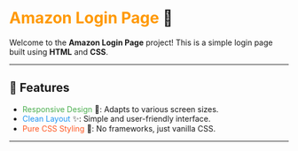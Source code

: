 # <span style="color:#FF9900;">Amazon Login Page</span> 🔐

Welcome to the **Amazon Login Page** project! This is a simple login page built using **HTML** and **CSS**.

---

## 🌟 **Features**

- <span style="color:#4CAF50;">Responsive Design</span> 📱: Adapts to various screen sizes.
- <span style="color:#2196F3;">Clean Layout</span> ✨: Simple and user-friendly interface.
- <span style="color:#FF5722;">Pure CSS Styling</span> 🎨: No frameworks, just vanilla CSS.

---


